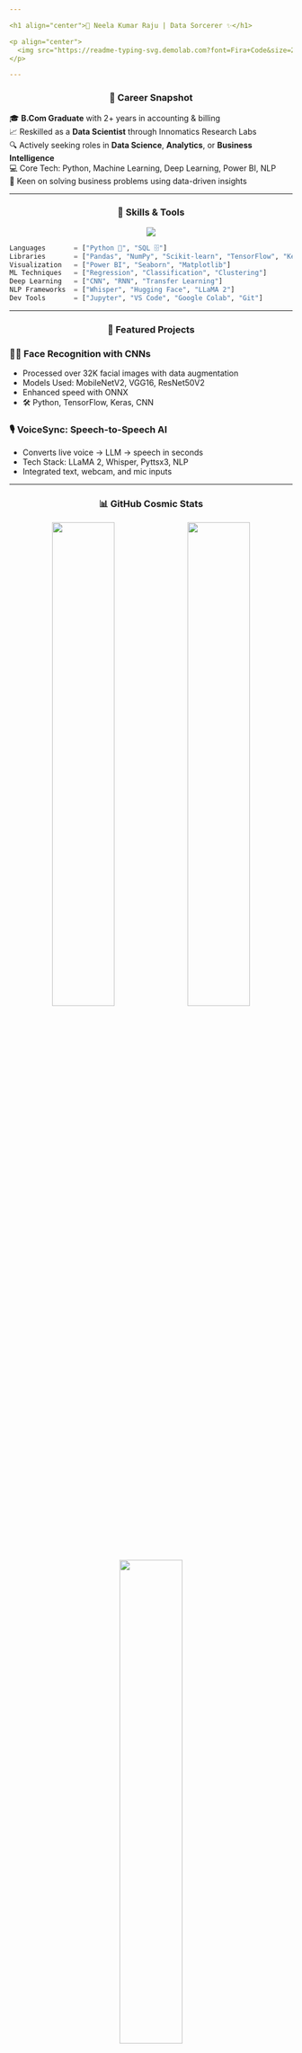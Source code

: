 ```yaml
---

<h1 align="center">🌠 Neela Kumar Raju | Data Sorcerer ✨</h1>

<p align="center">
  <img src="https://readme-typing-svg.demolab.com?font=Fira+Code&size=24&duration=2000&pause=500&color=00FFFF&center=true&vCenter=true&width=700&lines=Turning+Data+into+Decisions;Python+%7C+ML+%7C+Power+BI+%7C+NLP;Passionate+about+AI-powered+solutions+🚀" alt="Typing SVG" />
</p>

---
```


<h3 align="center">📌 Career Snapshot</h3>

🎓 **B.Com Graduate** with 2+ years in accounting & billing  
📈 Reskilled as a **Data Scientist** through Innomatics Research Labs  
🔍 Actively seeking roles in **Data Science**, **Analytics**, or **Business Intelligence**  
💻 Core Tech: Python, Machine Learning, Deep Learning, Power BI, NLP  
🧠 Keen on solving business problems using data-driven insights

---

<h3 align="center">🧠 Skills & Tools</h3>

<p align="center">
  <img src="https://skillicons.dev/icons?i=python,tensorflow,keras,numpy,pandas,scikit-learn,matplotlib,seaborn,powerbi,vscode,github,git,sql" />
</p>

```python
Languages       = ["Python 🐍", "SQL 🗄️"]
Libraries       = ["Pandas", "NumPy", "Scikit-learn", "TensorFlow", "Keras"]
Visualization   = ["Power BI", "Seaborn", "Matplotlib"]
ML Techniques   = ["Regression", "Classification", "Clustering"]
Deep Learning   = ["CNN", "RNN", "Transfer Learning"]
NLP Frameworks  = ["Whisper", "Hugging Face", "LLaMA 2"]
Dev Tools       = ["Jupyter", "VS Code", "Google Colab", "Git"]
```

---

<h3 align="center">🚀 Featured Projects</h3>

### 🧑‍🚀 Face Recognition with CNNs
- Processed over 32K facial images with data augmentation
- Models Used: MobileNetV2, VGG16, ResNet50V2
- Enhanced speed with ONNX
- 🛠 Python, TensorFlow, Keras, CNN

### 🎙️ VoiceSync: Speech-to-Speech AI
- Converts live voice → LLM → speech in seconds
- Tech Stack: LLaMA 2, Whisper, Pyttsx3, NLP
- Integrated text, webcam, and mic inputs

---

<h3 align="center">📊 GitHub Cosmic Stats</h3>

<p align="center">
  <img src="https://github-readme-stats.vercel.app/api?username=KumarRaju1313&show_icons=true&theme=ambient_gradient&hide_border=true" width="47%" />
  <img src="https://github-readme-streak-stats.herokuapp.com/?user=KumarRaju1313&theme=ambient_gradient&hide_border=true" width="47%" />
</p>
<p align="center">
  <img src="https://github-readme-stats.vercel.app/api/top-langs/?username=KumarRaju1313&layout=compact&theme=ambient_gradient&hide_border=true" width="47%" />
</p>

---

<h3 align="center">📝 Medium Articles</h3>

💡 I write tutorials, case studies, and insights on AI/ML and Python on [Medium](https://medium.com/@kr868867).

---

<h3 align="center">🌐 Let's Connect</h3>

<p align="center">
  <a href="https://www.linkedin.com/in/kumar-raju-neela" target="_blank">
    <img src="https://img.shields.io/badge/LinkedIn-0A66C2?style=for-the-badge&logo=linkedin&logoColor=white"/>
  </a>
  <a href="mailto:neelakumarraju@gmail.com">
    <img src="https://img.shields.io/badge/Email-EA4335?style=for-the-badge&logo=gmail&logoColor=white"/>
  </a>
  <a href="https://medium.com/@kr868867" target="_blank">
    <img src="https://img.shields.io/badge/Medium-000000?style=for-the-badge&logo=medium&logoColor=white"/>
  </a>
  <a href="https://github.com/KumarRaju1313" target="_blank">
    <img src="https://img.shields.io/badge/GitHub-181717?style=for-the-badge&logo=github&logoColor=white"/>
  </a>
</p>

<p align="center">
  <img src="https://komarev.com/ghpvc/?username=KumarRaju1313&color=brightgreen&style=flat-square&label=Profile+Views" />
</p>

---

<p align="center">
  <img src="https://capsule-render.vercel.app/api?type=wave&color=gradient&height=150&section=footer&text=Crafting+Data+Magic+Everyday!&fontColor=FFFFFF&fontSize=20" />
</p>

---

